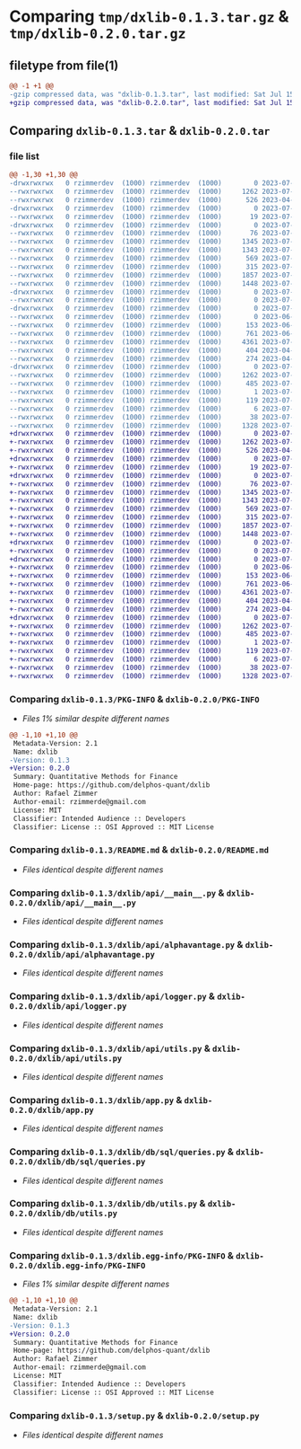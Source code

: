 # Comparing `tmp/dxlib-0.1.3.tar.gz` & `tmp/dxlib-0.2.0.tar.gz`

## filetype from file(1)

```diff
@@ -1 +1 @@
-gzip compressed data, was "dxlib-0.1.3.tar", last modified: Sat Jul 15 07:40:36 2023, max compression
+gzip compressed data, was "dxlib-0.2.0.tar", last modified: Sat Jul 15 07:42:08 2023, max compression
```

## Comparing `dxlib-0.1.3.tar` & `dxlib-0.2.0.tar`

### file list

```diff
@@ -1,30 +1,30 @@
-drwxrwxrwx   0 rzimmerdev  (1000) rzimmerdev  (1000)        0 2023-07-15 07:40:36.023488 dxlib-0.1.3/
--rwxrwxrwx   0 rzimmerdev  (1000) rzimmerdev  (1000)     1262 2023-07-15 07:40:36.020979 dxlib-0.1.3/PKG-INFO
--rwxrwxrwx   0 rzimmerdev  (1000) rzimmerdev  (1000)      526 2023-04-20 14:34:27.000000 dxlib-0.1.3/README.md
-drwxrwxrwx   0 rzimmerdev  (1000) rzimmerdev  (1000)        0 2023-07-15 07:40:35.576889 dxlib-0.1.3/dxlib/
--rwxrwxrwx   0 rzimmerdev  (1000) rzimmerdev  (1000)       19 2023-07-15 07:24:40.000000 dxlib-0.1.3/dxlib/__init__.py
-drwxrwxrwx   0 rzimmerdev  (1000) rzimmerdev  (1000)        0 2023-07-15 07:40:35.865722 dxlib-0.1.3/dxlib/api/
--rwxrwxrwx   0 rzimmerdev  (1000) rzimmerdev  (1000)       76 2023-07-15 05:54:39.000000 dxlib-0.1.3/dxlib/api/__init__.py
--rwxrwxrwx   0 rzimmerdev  (1000) rzimmerdev  (1000)     1345 2023-07-15 07:08:40.000000 dxlib-0.1.3/dxlib/api/__main__.py
--rwxrwxrwx   0 rzimmerdev  (1000) rzimmerdev  (1000)     1343 2023-07-15 05:57:39.000000 dxlib-0.1.3/dxlib/api/alphavantage.py
--rwxrwxrwx   0 rzimmerdev  (1000) rzimmerdev  (1000)      569 2023-07-15 03:43:22.000000 dxlib-0.1.3/dxlib/api/logger.py
--rwxrwxrwx   0 rzimmerdev  (1000) rzimmerdev  (1000)      315 2023-07-15 04:34:42.000000 dxlib-0.1.3/dxlib/api/terminal.py
--rwxrwxrwx   0 rzimmerdev  (1000) rzimmerdev  (1000)     1857 2023-07-15 04:12:02.000000 dxlib-0.1.3/dxlib/api/utils.py
--rwxrwxrwx   0 rzimmerdev  (1000) rzimmerdev  (1000)     1448 2023-07-14 03:22:23.000000 dxlib-0.1.3/dxlib/app.py
-drwxrwxrwx   0 rzimmerdev  (1000) rzimmerdev  (1000)        0 2023-07-15 07:40:35.910823 dxlib-0.1.3/dxlib/db/
--rwxrwxrwx   0 rzimmerdev  (1000) rzimmerdev  (1000)        0 2023-07-13 23:57:17.000000 dxlib-0.1.3/dxlib/db/__init__.py
-drwxrwxrwx   0 rzimmerdev  (1000) rzimmerdev  (1000)        0 2023-07-15 07:40:35.996744 dxlib-0.1.3/dxlib/db/sql/
--rwxrwxrwx   0 rzimmerdev  (1000) rzimmerdev  (1000)        0 2023-06-30 10:14:59.000000 dxlib-0.1.3/dxlib/db/sql/__init__.py
--rwxrwxrwx   0 rzimmerdev  (1000) rzimmerdev  (1000)      153 2023-06-30 10:10:39.000000 dxlib-0.1.3/dxlib/db/sql/create.py
--rwxrwxrwx   0 rzimmerdev  (1000) rzimmerdev  (1000)      761 2023-06-30 10:14:21.000000 dxlib-0.1.3/dxlib/db/sql/queries.py
--rwxrwxrwx   0 rzimmerdev  (1000) rzimmerdev  (1000)     4361 2023-07-14 00:49:31.000000 dxlib-0.1.3/dxlib/db/utils.py
--rwxrwxrwx   0 rzimmerdev  (1000) rzimmerdev  (1000)      404 2023-04-20 14:41:16.000000 dxlib-0.1.3/dxlib/euler_method.py
--rwxrwxrwx   0 rzimmerdev  (1000) rzimmerdev  (1000)      274 2023-04-20 14:39:35.000000 dxlib-0.1.3/dxlib/finite_differences.py
-drwxrwxrwx   0 rzimmerdev  (1000) rzimmerdev  (1000)        0 2023-07-15 07:40:35.715585 dxlib-0.1.3/dxlib.egg-info/
--rwxrwxrwx   0 rzimmerdev  (1000) rzimmerdev  (1000)     1262 2023-07-15 07:40:35.000000 dxlib-0.1.3/dxlib.egg-info/PKG-INFO
--rwxrwxrwx   0 rzimmerdev  (1000) rzimmerdev  (1000)      485 2023-07-15 07:40:35.000000 dxlib-0.1.3/dxlib.egg-info/SOURCES.txt
--rwxrwxrwx   0 rzimmerdev  (1000) rzimmerdev  (1000)        1 2023-07-15 07:40:35.000000 dxlib-0.1.3/dxlib.egg-info/dependency_links.txt
--rwxrwxrwx   0 rzimmerdev  (1000) rzimmerdev  (1000)      119 2023-07-15 07:40:35.000000 dxlib-0.1.3/dxlib.egg-info/requires.txt
--rwxrwxrwx   0 rzimmerdev  (1000) rzimmerdev  (1000)        6 2023-07-15 07:40:35.000000 dxlib-0.1.3/dxlib.egg-info/top_level.txt
--rwxrwxrwx   0 rzimmerdev  (1000) rzimmerdev  (1000)       38 2023-07-15 07:40:36.023488 dxlib-0.1.3/setup.cfg
--rwxrwxrwx   0 rzimmerdev  (1000) rzimmerdev  (1000)     1328 2023-07-15 07:28:39.000000 dxlib-0.1.3/setup.py
+drwxrwxrwx   0 rzimmerdev  (1000) rzimmerdev  (1000)        0 2023-07-15 07:42:08.768211 dxlib-0.2.0/
+-rwxrwxrwx   0 rzimmerdev  (1000) rzimmerdev  (1000)     1262 2023-07-15 07:42:08.765200 dxlib-0.2.0/PKG-INFO
+-rwxrwxrwx   0 rzimmerdev  (1000) rzimmerdev  (1000)      526 2023-04-20 14:34:27.000000 dxlib-0.2.0/README.md
+drwxrwxrwx   0 rzimmerdev  (1000) rzimmerdev  (1000)        0 2023-07-15 07:42:08.358830 dxlib-0.2.0/dxlib/
+-rwxrwxrwx   0 rzimmerdev  (1000) rzimmerdev  (1000)       19 2023-07-15 07:24:40.000000 dxlib-0.2.0/dxlib/__init__.py
+drwxrwxrwx   0 rzimmerdev  (1000) rzimmerdev  (1000)        0 2023-07-15 07:42:08.636952 dxlib-0.2.0/dxlib/api/
+-rwxrwxrwx   0 rzimmerdev  (1000) rzimmerdev  (1000)       76 2023-07-15 05:54:39.000000 dxlib-0.2.0/dxlib/api/__init__.py
+-rwxrwxrwx   0 rzimmerdev  (1000) rzimmerdev  (1000)     1345 2023-07-15 07:08:40.000000 dxlib-0.2.0/dxlib/api/__main__.py
+-rwxrwxrwx   0 rzimmerdev  (1000) rzimmerdev  (1000)     1343 2023-07-15 05:57:39.000000 dxlib-0.2.0/dxlib/api/alphavantage.py
+-rwxrwxrwx   0 rzimmerdev  (1000) rzimmerdev  (1000)      569 2023-07-15 03:43:22.000000 dxlib-0.2.0/dxlib/api/logger.py
+-rwxrwxrwx   0 rzimmerdev  (1000) rzimmerdev  (1000)      315 2023-07-15 04:34:42.000000 dxlib-0.2.0/dxlib/api/terminal.py
+-rwxrwxrwx   0 rzimmerdev  (1000) rzimmerdev  (1000)     1857 2023-07-15 04:12:02.000000 dxlib-0.2.0/dxlib/api/utils.py
+-rwxrwxrwx   0 rzimmerdev  (1000) rzimmerdev  (1000)     1448 2023-07-14 03:22:23.000000 dxlib-0.2.0/dxlib/app.py
+drwxrwxrwx   0 rzimmerdev  (1000) rzimmerdev  (1000)        0 2023-07-15 07:42:08.676041 dxlib-0.2.0/dxlib/db/
+-rwxrwxrwx   0 rzimmerdev  (1000) rzimmerdev  (1000)        0 2023-07-13 23:57:17.000000 dxlib-0.2.0/dxlib/db/__init__.py
+drwxrwxrwx   0 rzimmerdev  (1000) rzimmerdev  (1000)        0 2023-07-15 07:42:08.746335 dxlib-0.2.0/dxlib/db/sql/
+-rwxrwxrwx   0 rzimmerdev  (1000) rzimmerdev  (1000)        0 2023-06-30 10:14:59.000000 dxlib-0.2.0/dxlib/db/sql/__init__.py
+-rwxrwxrwx   0 rzimmerdev  (1000) rzimmerdev  (1000)      153 2023-06-30 10:10:39.000000 dxlib-0.2.0/dxlib/db/sql/create.py
+-rwxrwxrwx   0 rzimmerdev  (1000) rzimmerdev  (1000)      761 2023-06-30 10:14:21.000000 dxlib-0.2.0/dxlib/db/sql/queries.py
+-rwxrwxrwx   0 rzimmerdev  (1000) rzimmerdev  (1000)     4361 2023-07-14 00:49:31.000000 dxlib-0.2.0/dxlib/db/utils.py
+-rwxrwxrwx   0 rzimmerdev  (1000) rzimmerdev  (1000)      404 2023-04-20 14:41:16.000000 dxlib-0.2.0/dxlib/euler_method.py
+-rwxrwxrwx   0 rzimmerdev  (1000) rzimmerdev  (1000)      274 2023-04-20 14:39:35.000000 dxlib-0.2.0/dxlib/finite_differences.py
+drwxrwxrwx   0 rzimmerdev  (1000) rzimmerdev  (1000)        0 2023-07-15 07:42:08.484872 dxlib-0.2.0/dxlib.egg-info/
+-rwxrwxrwx   0 rzimmerdev  (1000) rzimmerdev  (1000)     1262 2023-07-15 07:42:07.000000 dxlib-0.2.0/dxlib.egg-info/PKG-INFO
+-rwxrwxrwx   0 rzimmerdev  (1000) rzimmerdev  (1000)      485 2023-07-15 07:42:08.000000 dxlib-0.2.0/dxlib.egg-info/SOURCES.txt
+-rwxrwxrwx   0 rzimmerdev  (1000) rzimmerdev  (1000)        1 2023-07-15 07:42:07.000000 dxlib-0.2.0/dxlib.egg-info/dependency_links.txt
+-rwxrwxrwx   0 rzimmerdev  (1000) rzimmerdev  (1000)      119 2023-07-15 07:42:07.000000 dxlib-0.2.0/dxlib.egg-info/requires.txt
+-rwxrwxrwx   0 rzimmerdev  (1000) rzimmerdev  (1000)        6 2023-07-15 07:42:07.000000 dxlib-0.2.0/dxlib.egg-info/top_level.txt
+-rwxrwxrwx   0 rzimmerdev  (1000) rzimmerdev  (1000)       38 2023-07-15 07:42:08.768211 dxlib-0.2.0/setup.cfg
+-rwxrwxrwx   0 rzimmerdev  (1000) rzimmerdev  (1000)     1328 2023-07-15 07:28:39.000000 dxlib-0.2.0/setup.py
```

### Comparing `dxlib-0.1.3/PKG-INFO` & `dxlib-0.2.0/PKG-INFO`

 * *Files 1% similar despite different names*

```diff
@@ -1,10 +1,10 @@
 Metadata-Version: 2.1
 Name: dxlib
-Version: 0.1.3
+Version: 0.2.0
 Summary: Quantitative Methods for Finance
 Home-page: https://github.com/delphos-quant/dxlib
 Author: Rafael Zimmer
 Author-email: rzimmerde@gmail.com
 License: MIT
 Classifier: Intended Audience :: Developers
 Classifier: License :: OSI Approved :: MIT License
```

### Comparing `dxlib-0.1.3/README.md` & `dxlib-0.2.0/README.md`

 * *Files identical despite different names*

### Comparing `dxlib-0.1.3/dxlib/api/__main__.py` & `dxlib-0.2.0/dxlib/api/__main__.py`

 * *Files identical despite different names*

### Comparing `dxlib-0.1.3/dxlib/api/alphavantage.py` & `dxlib-0.2.0/dxlib/api/alphavantage.py`

 * *Files identical despite different names*

### Comparing `dxlib-0.1.3/dxlib/api/logger.py` & `dxlib-0.2.0/dxlib/api/logger.py`

 * *Files identical despite different names*

### Comparing `dxlib-0.1.3/dxlib/api/utils.py` & `dxlib-0.2.0/dxlib/api/utils.py`

 * *Files identical despite different names*

### Comparing `dxlib-0.1.3/dxlib/app.py` & `dxlib-0.2.0/dxlib/app.py`

 * *Files identical despite different names*

### Comparing `dxlib-0.1.3/dxlib/db/sql/queries.py` & `dxlib-0.2.0/dxlib/db/sql/queries.py`

 * *Files identical despite different names*

### Comparing `dxlib-0.1.3/dxlib/db/utils.py` & `dxlib-0.2.0/dxlib/db/utils.py`

 * *Files identical despite different names*

### Comparing `dxlib-0.1.3/dxlib.egg-info/PKG-INFO` & `dxlib-0.2.0/dxlib.egg-info/PKG-INFO`

 * *Files 1% similar despite different names*

```diff
@@ -1,10 +1,10 @@
 Metadata-Version: 2.1
 Name: dxlib
-Version: 0.1.3
+Version: 0.2.0
 Summary: Quantitative Methods for Finance
 Home-page: https://github.com/delphos-quant/dxlib
 Author: Rafael Zimmer
 Author-email: rzimmerde@gmail.com
 License: MIT
 Classifier: Intended Audience :: Developers
 Classifier: License :: OSI Approved :: MIT License
```

### Comparing `dxlib-0.1.3/setup.py` & `dxlib-0.2.0/setup.py`

 * *Files identical despite different names*

